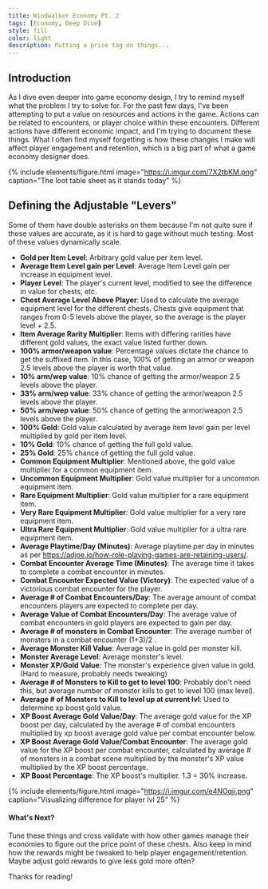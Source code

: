 ```yaml
---
title: Windwalker Economy Pt. 2
tags: [Economy, Deep Dive]
style: fill
color: light
description: Putting a price tag on things...
---
```


## Introduction

As I dive even deeper into game economy design, I try to remind myself what the problem I try to solve for. For the past few days, I've been attempting to put a value on resources and actions in the game. Actions can be related to encounters, or player choice within these encounters. Different actions have different economic impact, and I'm trying to document these things. What I often find myself forgetting is how these changes I make will affect player engagement and retention, which is a big part of what a game economy designer does. 

{% include elements/figure.html image="https://i.imgur.com/7X2tbKM.png" caption="The loot table sheet as it stands today" %}


## Defining the Adjustable "Levers"

Some of them have double asterisks on them because I'm not quite sure if those values are accurate, as it is hard to gage without much testing. Most of these values dynamically scale.

* **Gold per Item Level**: Arbitrary gold value per item level.
* **Average Item Level gain per Level**: Average Item Level gain per increase in equipment level.
* **Player Level**: The player's current level, modified to see the difference in value for chests, etc.
* **Chest Average Level Above Player**: Used to calculate the average equipment level for the different chests. Chests give equipment that ranges from 0-5 levels above the player, so the average is the player level + 2.5.
* **Item Average Rarity Multiplier**: Items with differing rarities have different gold values, the exact value listed further down.
* **100% armor/weapon value**: Percentage values dictate the chance to get the suffixed item. In this case, 100% of getting an armor or weapon 2.5 levels above the player is worth that value.
* **10% arm/wep value**: 10% chance of getting the armor/weapon 2.5 levels above the player.
* **33% arm/wep value**: 33% chance of getting the armor/weapon 2.5 levels above the player.
* **50% arm/wep value**: 50% chance of getting the armor/weapon 2.5 levels above the player.
* **100% Gold**: Gold value calculated by average item level gain per level multiplied by gold per item level.
* **10% Gold**: 10% chance of getting the full gold value.
* **25% Gold**: 25% chance of getting the full gold value.
* **Common Equipment Multiplier**: Mentioned above, the gold value multiplier for a common equipment item.
* **Uncommon Equipment Multiplier**: Gold value multiplier for a uncommon equipment item.
* **Rare Equipment Multiplier**: Gold value multiplier for a rare equipment item.
* **Very Rare Equipment Multiplier**: Gold value multiplier for a very rare equipment item.
* **Ultra Rare Equipment Multiplier**: Gold value multiplier for a ultra rare equipment item.
* **Average Playtime/Day (Minutes)**: Average playtime per day in minutes as per https://adjoe.io/how-role-playing-games-are-retaining-users/.
* **Combat Encounter Average Time (Minutes)**: The average time it takes to complete a combat encounter in minutes.
* **Combat Encounter Expected Value (Victory)**: The expected value of a victorious combat encounter for the player.
* **Average # of Combat Encounters/Day**: The average amount of combat encounters players are expected to complete per day.
* **Average Value of Combat Encounters/Day**: The average value of combat encounters in gold players are expected to gain per day.
* **Average # of monsters in Combat Encounter**: The average number of monsters in a combat encounter (1+3)/2 .
* **Average Monster Kill Value**: Average value in gold per monster kill.
* **Monster Average Level**: Average monster's level.
* **Monster XP/Gold Value**: The monster's experience given value in gold. (Hard to measure, probably needs tweaking)
* **Average # of Monsters to Kill to get to level 100**: Probably don't need this, but average number of monster kills to get to level 100 (max level).
* **Average # of Monsters to Kill to level up at current lvl**: Used to determine xp boost gold value.
* **XP Boost Average Gold Value/Day**: The average gold value for the XP boost per day, calculated by the average # of combat encounters multiplied by xp boost average gold value per combat encounter below.
* **XP Boost Average Gold Value/Combat Encounter**: The average gold value for the XP boost per combat encounter, calculated by average # of monsters in a combat scene multiplied by the monster's XP value multiplied by the XP boost percentage.
* **XP Boost Percentage**: The XP boost's multiplier. 1.3 = 30% increase.


{% include elements/figure.html image="https://i.imgur.com/e4NOqji.png" caption="Visualizing difference for player lvl 25" %}


#### What's Next?

Tune these things and cross validate with how other games manage their economies to figure out the price point of these chests. Also keep in mind how the rewards might be tweaked to help player engagement/retention. Maybe adjust gold rewards to give less gold more often?

Thanks for reading!